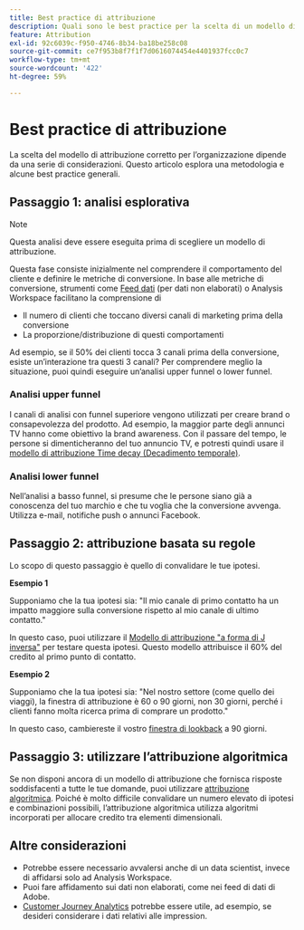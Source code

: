```yaml
---
title: Best practice di attribuzione
description: Quali sono le best practice per la scelta di un modello di attribuzione?
feature: Attribution
exl-id: 92c6039c-f950-4746-8b34-ba18be258c08
source-git-commit: ce7f953b8f7f1f7d0616074454e4401937fcc0c7
workflow-type: tm+mt
source-wordcount: '422'
ht-degree: 59%

---
```


# Best practice di attribuzione

La scelta del modello di attribuzione corretto per l’organizzazione dipende da una serie di considerazioni. Questo articolo esplora una metodologia e alcune best practice generali.

## Passaggio 1: analisi esplorativa

>[!NOTE]
>Questa analisi deve essere eseguita prima di scegliere un modello di attribuzione.

Questa fase consiste inizialmente nel comprendere il comportamento del cliente e definire le metriche di conversione. In base alle metriche di conversione, strumenti come [Feed dati](https://experienceleague.adobe.com/docs/analytics/export/analytics-data-feed/data-feed-overview.html?lang=it) (per dati non elaborati) o Analysis Workspace facilitano la comprensione di

* Il numero di clienti che toccano diversi canali di marketing prima della conversione
* La proporzione/distribuzione di questi comportamenti

Ad esempio, se il 50% dei clienti tocca 3 canali prima della conversione, esiste un’interazione tra questi 3 canali?
Per comprendere meglio la situazione, puoi quindi eseguire un’analisi upper funnel o lower funnel.

### Analisi upper funnel

I canali di analisi con funnel superiore vengono utilizzati per creare brand o consapevolezza del prodotto. Ad esempio, la maggior parte degli annunci TV hanno come obiettivo la brand awareness. Con il passare del tempo, le persone si dimenticheranno del tuo annuncio TV, e potresti quindi usare il [modello di attribuzione Time decay (Decadimento temporale)](/help/analyze/analysis-workspace/attribution/models.md).

### Analisi lower funnel

Nell’analisi a basso funnel, si presume che le persone siano già a conoscenza del tuo marchio e che tu voglia che la conversione avvenga. Utilizza e-mail, notifiche push o annunci Facebook.

## Passaggio 2: attribuzione basata su regole

Lo scopo di questo passaggio è quello di convalidare le tue ipotesi.

**Esempio 1**

Supponiamo che la tua ipotesi sia: &quot;Il mio canale di primo contatto ha un impatto maggiore sulla conversione rispetto al mio canale di ultimo contatto.&quot;

In questo caso, puoi utilizzare il [Modello di attribuzione &quot;a forma di J inversa&quot;](/help/analyze/analysis-workspace/attribution/models.md) per testare questa ipotesi. Questo modello attribuisce il 60% del credito al primo punto di contatto.

**Esempio 2**

Supponiamo che la tua ipotesi sia: &quot;Nel nostro settore (come quello dei viaggi), la finestra di attribuzione è 60 o 90 giorni, non 30 giorni, perché i clienti fanno molta ricerca prima di comprare un prodotto.&quot;

In questo caso, cambiereste il vostro [finestra di lookback](https://experienceleague.adobe.com/docs/analytics/analyze/analysis-workspace/attribution/models.html?lang=it#lookback-windows) a 90 giorni.

## Passaggio 3: utilizzare l’attribuzione algoritmica

Se non disponi ancora di un modello di attribuzione che fornisca risposte soddisfacenti a tutte le tue domande, puoi utilizzare [attribuzione algoritmica](/help/analyze/analysis-workspace/attribution/algorithmic.md). Poiché è molto difficile convalidare un numero elevato di ipotesi e combinazioni possibili, l’attribuzione algoritmica utilizza algoritmi incorporati per allocare credito tra elementi dimensionali.

## Altre considerazioni

* Potrebbe essere necessario avvalersi anche di un data scientist, invece di affidarsi solo ad Analysis Workspace.
* Puoi fare affidamento sui dati non elaborati, come nei feed di dati di Adobe.
* [Customer Journey Analytics](https://experienceleague.adobe.com/docs/analytics-platform/using/cja-overview/cja-overview.html?lang=it) potrebbe essere utile, ad esempio, se desideri considerare i dati relativi alle impression.
